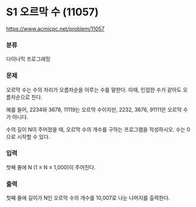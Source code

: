 # S1 오르막 수 (11057)

https://www.acmicpc.net/problem/11057

### 분류

다이나믹 프로그래밍

### 문제

오르막 수는 수의 자리가 오름차순을 이루는 수를 말한다. 이때, 인접한 수가 같아도 오름차순으로 친다.

예를 들어, 2234와 3678, 11119는 오르막 수이지만, 2232, 3676, 91111은 오르막 수가 아니다.

수의 길이 N이 주어졌을 때, 오르막 수의 개수를 구하는 프로그램을 작성하시오. 수는 0으로 시작할 수 있다.

### 입력 

첫째 줄에 N (1 ≤ N ≤ 1,000)이 주어진다.

### 출력 

첫째 줄에 길이가 N인 오르막 수의 개수를 10,007로 나눈 나머지를 출력한다.